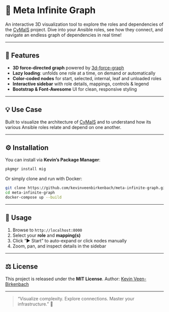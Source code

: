 # 🎲 Meta Infinite Graph

An interactive 3D visualization tool to explore the roles and dependencies of the [CyMaIS](https://cymais.cloud) project. Dive into your Ansible roles, see how they connect, and navigate an endless graph of dependencies in real time!

---

## 🚀 Features

- **3D force-directed graph** powered by [3d-force-graph](https://github.com/vasturiano/3d-force-graph)  
- **Lazy loading**: unfolds one role at a time, on demand or automatically  
- **Color-coded nodes** for start, selected, internal, leaf and unloaded roles  
- **Interactive sidebar** with role details, mappings, controls & legend  
- **Bootstrap & Font-Awesome** UI for clean, responsive styling  

---

## 💡 Use Case

Built to visualize the architecture of [CyMaIS](https://cymais.cloud) and to understand how its various Ansible roles relate and depend on one another.

---

## ⚙️ Installation

You can install via **Kevin’s Package Manager**:

```bash
pkgmgr install mig
```

Or simply clone and run with Docker:

```bash
git clone https://github.com/kevinveenbirkenbach/meta-infinite-graph.git
cd meta-infinite-graph
docker-compose up --build
```

---

## 📝 Usage

1. Browse to `http://localhost:8000`
2. Select your **role** and **mapping(s)**
3. Click “▶️ Start” to auto-expand or click nodes manually
4. Zoom, pan, and inspect details in the sidebar

---

## ⚖️ License

This project is released under the **MIT License**.
Author: [Kevin Veen-Birkenbach](https://veen.world)

---

> “Visualize complexity. Explore connections. Master your infrastructure.” 🎉